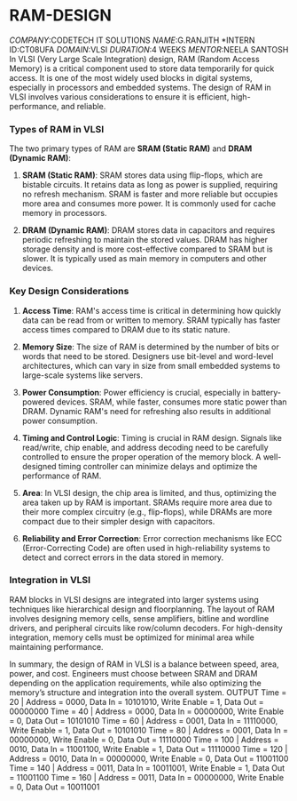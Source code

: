 # RAM-DESIGN
*COMPANY*:CODETECH IT SOLUTIONS
*NAME*:G.RANJITH 
*INTERN ID:CT08UFA 
*DOMAIN*:VLSI 
*DURATION*:4 WEEKS 
*MENTOR*:NEELA SANTOSH
In VLSI (Very Large Scale Integration) design, RAM (Random Access Memory) is a critical component used to store data temporarily for quick access. It is one of the most widely used blocks in digital systems, especially in processors and embedded systems. The design of RAM in VLSI involves various considerations to ensure it is efficient, high-performance, and reliable.

### Types of RAM in VLSI
The two primary types of RAM are **SRAM (Static RAM)** and **DRAM (Dynamic RAM)**:

1. **SRAM (Static RAM)**: SRAM stores data using flip-flops, which are bistable circuits. It retains data as long as power is supplied, requiring no refresh mechanism. SRAM is faster and more reliable but occupies more area and consumes more power. It is commonly used for cache memory in processors.

2. **DRAM (Dynamic RAM)**: DRAM stores data in capacitors and requires periodic refreshing to maintain the stored values. DRAM has higher storage density and is more cost-effective compared to SRAM but is slower. It is typically used as main memory in computers and other devices.

### Key Design Considerations

1. **Access Time**: RAM's access time is critical in determining how quickly data can be read from or written to memory. SRAM typically has faster access times compared to DRAM due to its static nature.

2. **Memory Size**: The size of RAM is determined by the number of bits or words that need to be stored. Designers use bit-level and word-level architectures, which can vary in size from small embedded systems to large-scale systems like servers.

3. **Power Consumption**: Power efficiency is crucial, especially in battery-powered devices. SRAM, while faster, consumes more static power than DRAM. Dynamic RAM's need for refreshing also results in additional power consumption.

4. **Timing and Control Logic**: Timing is crucial in RAM design. Signals like read/write, chip enable, and address decoding need to be carefully controlled to ensure the proper operation of the memory block. A well-designed timing controller can minimize delays and optimize the performance of RAM.

5. **Area**: In VLSI design, the chip area is limited, and thus, optimizing the area taken up by RAM is important. SRAMs require more area due to their more complex circuitry (e.g., flip-flops), while DRAMs are more compact due to their simpler design with capacitors.

6. **Reliability and Error Correction**: Error correction mechanisms like ECC (Error-Correcting Code) are often used in high-reliability systems to detect and correct errors in the data stored in memory.

### Integration in VLSI
RAM blocks in VLSI designs are integrated into larger systems using techniques like hierarchical design and floorplanning. The layout of RAM involves designing memory cells, sense amplifiers, bitline and wordline drivers, and peripheral circuits like row/column decoders. For high-density integration, memory cells must be optimized for minimal area while maintaining performance.

In summary, the design of RAM in VLSI is a balance between speed, area, power, and cost. Engineers must choose between SRAM and DRAM depending on the application requirements, while also optimizing the memory’s structure and integration into the overall system.
OUTPUT
Time = 20 | Address = 0000, Data In = 10101010, Write Enable = 1, Data Out = 00000000
Time = 40 | Address = 0000, Data In = 00000000, Write Enable = 0, Data Out = 10101010
Time = 60 | Address = 0001, Data In = 11110000, Write Enable = 1, Data Out = 10101010
Time = 80 | Address = 0001, Data In = 00000000, Write Enable = 0, Data Out = 11110000
Time = 100 | Address = 0010, Data In = 11001100, Write Enable = 1, Data Out = 11110000
Time = 120 | Address = 0010, Data In = 00000000, Write Enable = 0, Data Out = 11001100
Time = 140 | Address = 0011, Data In = 10011001, Write Enable = 1, Data Out = 11001100
Time = 160 | Address = 0011, Data In = 00000000, Write Enable = 0, Data Out = 10011001
